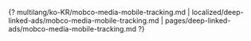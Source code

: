 {? multilang/ko-KR/mobco-media-mobile-tracking.md | localized/deep-linked-ads/mobco-media-mobile-tracking.md | pages/deep-linked-ads/mobco-media-mobile-tracking.md ?}
